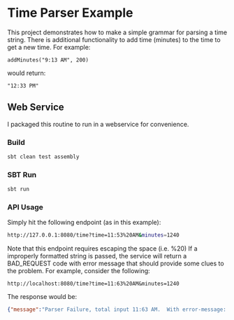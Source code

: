 # Time Parser Example
This project demonstrates how to make a simple grammar for parsing a time string.  There is additional functionality
to add time (minutes) to the time to get a new time.  For example:

```
addMinutes("9:13 AM", 200)
```

would return:
```
"12:33 PM"
```
## Web Service
I packaged this routine to run in a webservice for convenience.

### Build
```bash
sbt clean test assembly
```
### SBT Run
```bash
sbt run
```
### API Usage
Simply hit the following endpoint (as in this example):
```bash
http://127.0.0.1:8080/time?time=11:53%20AM&minutes=1240
```
Note that this endpoint requires escaping the space (i.e. %20)
If a improperly formatted string is passed, the service will return a BAD_REQUEST code with error message that
should provide some clues to the problem.  For example, consider the following:
```
http://localhost:8080/time?time=11:63%20AM&minutes=1240
```
The response would be:
```json
{"message":"Parser Failure, total input 11:63 AM.  With error-message: string matching regex '[0-5]' expected but '6' found"}
```